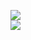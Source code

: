 [![](https://img.shields.io/badge/Made%20With-Github%20Spray-lightgrey.svg?style=for-the-badge&logo=github)](https://github.com/Annihil/github-spray#31293)  
[![](https://i.imgur.com/2DrTn0Z.gif)](https://github.com/Annihil/github-spray)